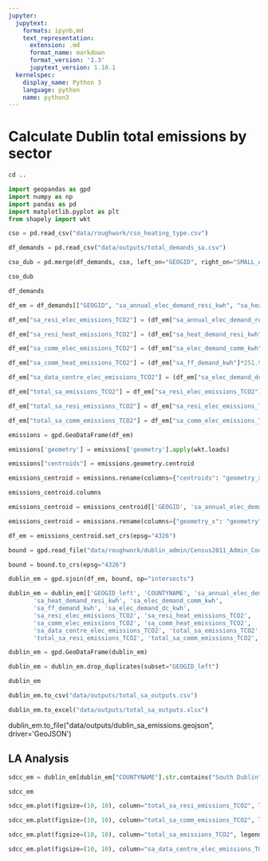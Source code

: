 ```yaml
---
jupyter:
  jupytext:
    formats: ipynb,md
    text_representation:
      extension: .md
      format_name: markdown
      format_version: '1.3'
      jupytext_version: 1.10.1
  kernelspec:
    display_name: Python 3
    language: python
    name: python3
---
```


# Calculate Dublin total emissions by sector

```python
cd ..
```

```python
import geopandas as gpd
import numpy as np
import pandas as pd
import matplotlib.pyplot as plt
from shapely import wkt
```

```python
cso = pd.read_csv("data/roughwork/cso_heating_type.csv")
```

```python
df_demands = pd.read_csv("data/outputs/total_demands_sa.csv")
```

```python
cso_dub = pd.merge(df_demands, cso, left_on="GEOGID", right_on="SMALL_AREA", how="inner")
```

```python
cso_dub
```

```python
df_demands
```

```python
df_em = df_demands[["GEOGID", "sa_annual_elec_demand_resi_kwh", "sa_heat_demand_resi_kwh", "sa_elec_demand_comm_kwh", "sa_ff_demand_kwh", "sa_elec_demand_dc_kwh", "geometry"]]
```

```python
df_em["sa_resi_elec_emissions_TCO2"] = (df_em["sa_annual_elec_demand_resi_kwh"]*324.5)*1e-6
```

```python
df_em["sa_resi_heat_emissions_TCO2"] = (df_em["sa_heat_demand_resi_kwh"]*cso_dub["sa_emissions_gCO2/kwh"])*1e-6
```

```python
df_em["sa_comm_elec_emissions_TCO2"] = (df_em["sa_elec_demand_comm_kwh"]*324.5)*1e-6
```

```python
df_em["sa_comm_heat_emissions_TCO2"] = (df_em["sa_ff_demand_kwh"]*251.9)*1e-6
```

```python
df_em["sa_data_centre_elec_emissions_TCO2"] = (df_em["sa_elec_demand_dc_kwh"]*324.5)*1e-6
```

```python
df_em["total_sa_emissions_TCO2"] = df_em["sa_resi_elec_emissions_TCO2"] + df_em["sa_resi_heat_emissions_TCO2"] + df_em["sa_comm_elec_emissions_TCO2"] + df_em["sa_comm_heat_emissions_TCO2"] + df_em["sa_data_centre_elec_emissions_TCO2"]
```

```python
df_em["total_sa_resi_emissions_TCO2"] = df_em["sa_resi_elec_emissions_TCO2"] + df_em["sa_resi_heat_emissions_TCO2"]
```

```python
df_em["total_sa_comm_emissions_TCO2"] = df_em["sa_comm_elec_emissions_TCO2"] + df_em["sa_comm_heat_emissions_TCO2"]
```

```python
emissions = gpd.GeoDataFrame(df_em)
```

```python
emissions['geometry'] = emissions['geometry'].apply(wkt.loads)
```

```python
emissions["centroids"] = emissions.geometry.centroid
```

```python
emissions_centroid = emissions.rename(columns={"centroids": "geometry_x"})
```

```python
emissions_centroid.columns
```

```python
emissions_centroid = emissions_centroid[['GEOGID', 'sa_annual_elec_demand_resi_kwh', 'sa_heat_demand_resi_kwh', 'sa_elec_demand_comm_kwh', 'sa_ff_demand_kwh', 'sa_elec_demand_dc_kwh', 'sa_resi_elec_emissions_TCO2','sa_resi_heat_emissions_TCO2', 'sa_comm_elec_emissions_TCO2', 'sa_comm_heat_emissions_TCO2', 'sa_data_centre_elec_emissions_TCO2', 'total_sa_emissions_TCO2', 'total_sa_resi_emissions_TCO2', 'total_sa_comm_emissions_TCO2', 'geometry_x']]
```

```python
emissions_centroid = emissions.rename(columns={"geometry_x": "geometry"})
```

```python
df_em = emissions_centroid.set_crs(epsg="4326")
```

```python
bound = gpd.read_file("data/roughwork/dublin_admin/Census2011_Admin_Counties_generalised20m.shp")
```

```python
bound = bound.to_crs(epsg="4326")
```

```python
dublin_em = gpd.sjoin(df_em, bound, op="intersects")
```

```python
dublin_em = dublin_em[['GEOGID_left', 'COUNTYNAME', 'sa_annual_elec_demand_resi_kwh',
       'sa_heat_demand_resi_kwh', 'sa_elec_demand_comm_kwh',
       'sa_ff_demand_kwh', 'sa_elec_demand_dc_kwh',
       'sa_resi_elec_emissions_TCO2', 'sa_resi_heat_emissions_TCO2',
       'sa_comm_elec_emissions_TCO2', 'sa_comm_heat_emissions_TCO2',
       'sa_data_centre_elec_emissions_TCO2', 'total_sa_emissions_TCO2',
       'total_sa_resi_emissions_TCO2', 'total_sa_comm_emissions_TCO2', 'geometry']]
```

```python
dublin_em = gpd.GeoDataFrame(dublin_em)
```

```python
dublin_em = dublin_em.drop_duplicates(subset="GEOGID_left")
```

```python
dublin_em
```

```python
dublin_em.to_csv("data/outputs/total_sa_outputs.csv")
```

```python
dublin_em.to_excel("data/outputs/total_sa_outputs.xlsx")
```

dublin_em.to_file("data/outputs/dublin_sa_emissions.geojson", driver='GeoJSON')


## LA Analysis

```python
sdcc_em = dublin_em[dublin_em["COUNTYNAME"].str.contains("South Dublin")]
```

```python
sdcc_em
```

```python
sdcc_em.plot(figsize=(10, 10), column="total_sa_resi_emissions_TCO2", legend=True, legend_kwds={'label': "Total Residential SDCC Annual Carbon Emissions by Small Area (tCO2)"},)
```

```python
sdcc_em.plot(figsize=(10, 10), column="total_sa_comm_emissions_TCO2", legend=True, legend_kwds={'label': "Total Commercial SDCC Annual Carbon Emissions by Small Area (tCO2)"},)
```

```python
sdcc_em.plot(figsize=(10, 10), column="total_sa_emissions_TCO2", legend=True, legend_kwds={'label': "Total SDCC Annual Carbon Emissions by Small Area (tCO2)"},)
```

```python
sdcc_em.plot(figsize=(10, 10), column="sa_data_centre_elec_emissions_TCO2", legend=True, legend_kwds={'label': "Total Data Centre SDCC Annual Carbon Emissions by Small Area (tCO2)"},)
```

```python

```
